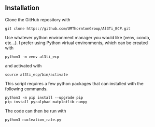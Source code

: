 ## Installation
Clone the GitHub repository with
```
git clone https://github.com/UMThorntonGroup/Al3Ti_ECP.git
```
Use whatever python environment manager you would like (venv, conda, etc...). I prefer using Python virtual environments, which can be created with
```
python3 -m venv al3ti_ecp
```
and activated with
```
source al3ti_ecp/bin/activate
```
This script requires a few python packages that can installed with the following commands.
```
python3 -m pip install --upgrade pip
pip install pycalphad matplotlib numpy
```
The code can then be run with
```
python3 nucleation_rate.py
```